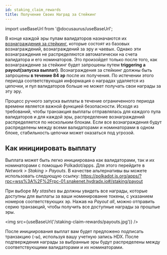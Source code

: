 ```yaml
---
id: staking_claim_rewards
title: Получение Cвоих Наград за Стейкинг
---
```


import useBaseUrl from '@docusaurus/useBaseUrl';

В конце каждой эры пулам валидаторов назначаются их [вознаграждения за стейкинг](/staking_rewards), которые состоят из базовых вознаграждений, вознаграждений за эру и чаевых. Однако эти вознаграждения не распределяются автоматически на счета валидатора и его номинаторов. Это произойдет только после того, как вознаграждение за стейкинг будет запрошены путем **triggering a payout(запуска выплат)**. Вознаграждения за стейкинг должны быть запрошены **в течение 84 эр** после их получения. По истечении этого периода соответствующая информация о наградах удаляется из цепочки, и пул валидаторов больше не может получать свои награды за эту эру.

Процесс ручного запуска выплаты в течение ограниченного периода времени является важной функцией безопасности. Исходя из требований, чтобы транзакция выплаты отправлялась для каждого пула валидаторов и для каждой эры, распределение вознаграждений распределяется по нескольким блокам. Если все вознаграждения будут распределены между всеми валидаторами и номинаторами в одном блоке, стабильность цепочки может оказаться под угрозой.

## Как инициировать выплату
Выплата может быть легко инициирована как валидаторами, так и их номинаторами с помощью Polkadot/apps. Для этого перейдите в *Network > Staking > Payouts*. В качестве альтернативы вы можете использовать следующую ссылку:
https://polkadot.js.org/apps/?rpc=wss%3A%2F%2Frpc-01.snakenet.hydradx.io#/staking/payout

При выборе *My stashes* вы должны увидеть все награды, которые доступны для выплаты за ваши номинированне токены, с указанием номеров соответствующих эр. Нажав на *Payout all*, можно отправить серию транзакций, чтобы получить все доступные награды за прошлые эры.

<img src={useBaseUrl('/staking-claim-rewards/payouts.jpg')} />

После инициирования выплат вам будет предложено подписать транзакцию (-ы), используя вашу учетную запись HDX. После подтверждения награды за выбранные эры будут распределены между соответствующими валидаторами и их номинаторами.

